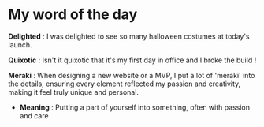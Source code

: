 # My word of the day

**Delighted** : I was delighted to see so many halloween costumes at today's launch.

**Quixotic** : Isn't it quixotic that it's my first day in office and I broke the build !

**Meraki** : When designing a new website or a MVP, I put a lot of 'meraki' into the details, 
ensuring every element reflected my passion and creativity, making it feel truly unique and personal.  
- **Meaning** : Putting a part of yourself into something, often with passion and care

